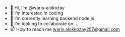 - 👋 Hi, I’m @waris-alokozay
- 👀 I’m interested in coding 
- 🌱 I’m currently learning backend node js
- 💞️ I’m looking to collaborate on ...
- 📫 How to reach me waris.alokkozay257@gmail.com


